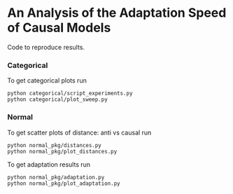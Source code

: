 # An Analysis of the Adaptation Speed of Causal Models
Code to reproduce results.

### Categorical
To get categorical plots run 
```
python categorical/script_experiments.py
python categorical/plot_sweep.py
```

### Normal
To get scatter plots of distance: anti vs causal  run
```
python normal_pkg/distances.py
python normal_pkg/plot_distances.py
```

To get adaptation results run
```
python normal_pkg/adaptation.py
python normal_pkg/plot_adaptation.py
```
